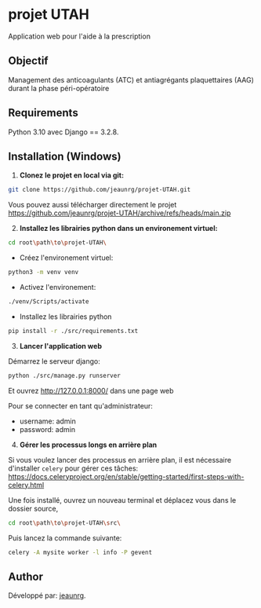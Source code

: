 # projet UTAH
Application web pour l'aide à la prescription

## Objectif
Management des anticoagulants (ATC) et antiagrégants plaquettaires (AAG) durant la phase péri-opératoire

## Requirements
Python 3.10 avec Django == 3.2.8.

## Installation (Windows)

1. __Clonez le projet en local via git:__


```bash
git clone https://github.com/jeaunrg/projet-UTAH.git
```

  Vous pouvez aussi télécharger directement le projet https://github.com/jeaunrg/projet-UTAH/archive/refs/heads/main.zip


2. __Installez les librairies python dans un environement virtuel:__

```bash
cd root\path\to\projet-UTAH\
```

- Créez l'environement virtuel:

```bash
python3 -m venv venv
```

- Activez l'environement:

```bash
./venv/Scripts/activate
```

- Installez les librairies python

```bash
pip install -r ./src/requirements.txt
```

3. __Lancer l'application web__

Démarrez le serveur django:

```bash
python ./src/manage.py runserver
```

Et ouvrez http://127.0.0.1:8000/ dans une page web

Pour se connecter en tant qu'administrateur:
- username: admin
- password: admin


4. __Gérer les processus longs en arrière plan__

Si vous voulez lancer des processus en arrière plan, il est nécessaire d'installer
`celery` pour gérer ces tâches: https://docs.celeryproject.org/en/stable/getting-started/first-steps-with-celery.html

Une fois installé, ouvrez un nouveau terminal et déplacez vous dans le dossier source,

```bash
cd root\path\to\projet-UTAH\src\
```

Puis lancez la commande suivante:

```bash
celery -A mysite worker -l info -P gevent
```



## Author
Développé par: [jeaunrg](https://github.com/jeaunrg).
